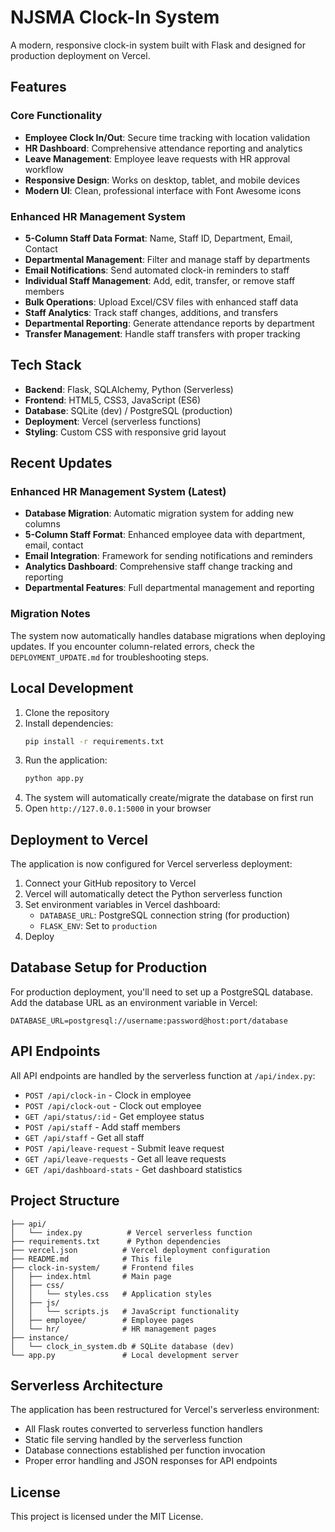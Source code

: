 # NJSMA Clock-In System

A modern, responsive clock-in system built with Flask and designed for production deployment on Vercel.

## Features

### Core Functionality
- **Employee Clock In/Out**: Secure time tracking with location validation
- **HR Dashboard**: Comprehensive attendance reporting and analytics
- **Leave Management**: Employee leave requests with HR approval workflow
- **Responsive Design**: Works on desktop, tablet, and mobile devices
- **Modern UI**: Clean, professional interface with Font Awesome icons

### Enhanced HR Management System
- **5-Column Staff Data Format**: Name, Staff ID, Department, Email, Contact
- **Departmental Management**: Filter and manage staff by departments
- **Email Notifications**: Send automated clock-in reminders to staff
- **Individual Staff Management**: Add, edit, transfer, or remove staff members
- **Bulk Operations**: Upload Excel/CSV files with enhanced staff data
- **Staff Analytics**: Track staff changes, additions, and transfers
- **Departmental Reporting**: Generate attendance reports by department
- **Transfer Management**: Handle staff transfers with proper tracking

## Tech Stack

- **Backend**: Flask, SQLAlchemy, Python (Serverless)
- **Frontend**: HTML5, CSS3, JavaScript (ES6)
- **Database**: SQLite (dev) / PostgreSQL (production)
- **Deployment**: Vercel (serverless functions)
- **Styling**: Custom CSS with responsive grid layout

## Recent Updates

### Enhanced HR Management System (Latest)
- **Database Migration**: Automatic migration system for adding new columns
- **5-Column Staff Format**: Enhanced employee data with department, email, contact
- **Email Integration**: Framework for sending notifications and reminders
- **Analytics Dashboard**: Comprehensive staff change tracking and reporting
- **Departmental Features**: Full departmental management and reporting

### Migration Notes
The system now automatically handles database migrations when deploying updates. If you encounter column-related errors, check the `DEPLOYMENT_UPDATE.md` for troubleshooting steps.

## Local Development

1. Clone the repository
2. Install dependencies:
   ```bash
   pip install -r requirements.txt
   ```
3. Run the application:
   ```bash
   python app.py
   ```
4. The system will automatically create/migrate the database on first run
4. Open `http://127.0.0.1:5000` in your browser

## Deployment to Vercel

The application is now configured for Vercel serverless deployment:

1. Connect your GitHub repository to Vercel
2. Vercel will automatically detect the Python serverless function
3. Set environment variables in Vercel dashboard:
   - `DATABASE_URL`: PostgreSQL connection string (for production)
   - `FLASK_ENV`: Set to `production`
4. Deploy

## Database Setup for Production

For production deployment, you'll need to set up a PostgreSQL database. Add the database URL as an environment variable in Vercel:

```
DATABASE_URL=postgresql://username:password@host:port/database
```

## API Endpoints

All API endpoints are handled by the serverless function at `/api/index.py`:

- `POST /api/clock-in` - Clock in employee
- `POST /api/clock-out` - Clock out employee
- `GET /api/status/:id` - Get employee status
- `POST /api/staff` - Add staff members
- `GET /api/staff` - Get all staff
- `POST /api/leave-request` - Submit leave request
- `GET /api/leave-requests` - Get all leave requests
- `GET /api/dashboard-stats` - Get dashboard statistics

## Project Structure

```
├── api/
│   └── index.py          # Vercel serverless function
├── requirements.txt      # Python dependencies
├── vercel.json          # Vercel deployment configuration
├── README.md            # This file
├── clock-in-system/     # Frontend files
│   ├── index.html       # Main page
│   ├── css/
│   │   └── styles.css   # Application styles
│   ├── js/
│   │   └── scripts.js   # JavaScript functionality
│   ├── employee/        # Employee pages
│   └── hr/              # HR management pages
├── instance/
│   └── clock_in_system.db # SQLite database (dev)
└── app.py               # Local development server
```

## Serverless Architecture

The application has been restructured for Vercel's serverless environment:

- All Flask routes converted to serverless function handlers
- Static file serving handled by the serverless function
- Database connections established per function invocation
- Proper error handling and JSON responses for API endpoints

## License

This project is licensed under the MIT License.